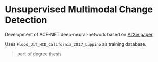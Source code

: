# Unsupervised Multimodal Change Detection

Development of ACE-NET deep-neural-network based on [ArXiv paper](https://arxiv.org/pdf/2001.04271.pdf)

Uses `Flood_UiT_HCD_California_2017_Luppino` as training database.

> part of degree thesis
